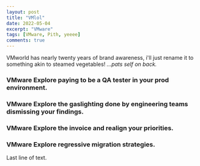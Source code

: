 ```yaml
---
layout: post
title: "VMlol"
date: 2022-05-04
excerpt: "VMware"
tags: [VMware, Pith, yeeee]
comments: true
---
```


VMworld has nearly twenty years of brand awareness, i'll just rename it to something akin to steamed vegetables! *...pats self on back.*


### VMware Explore paying to be a QA tester in your prod environment.

### VMware Explore the gaslighting done by engineering teams dismissing your findings.

### VMware Explore the invoice and realign your priorities.

### VMware Explore regressive migration strategies.

Last line of text.
